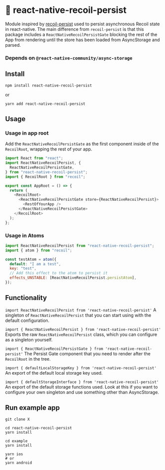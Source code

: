 # 💾 react-native-recoil-persist

Module inspired by [recoil-persist](https://www.npmjs.com/package/recoil-persist) used to persist asynchronous Recoil state in react-native. The main difference from `recoil-persist` is that this package includes a `ReactNativeRecoilPersistGate` blocking the rest of the App from rendering until the store has been loaded from AsyncStorage and parsed.

### Depends on `@react-native-community/async-storage`

## Install

`npm install react-native-recoil-persist`

or

`yarn add react-native-recoil-persist`

## Usage

### Usage in app root

Add the `ReactNativeRecoilPersistGate` as the first component inside of the `RecoilRoot`, wrapping the rest of your app.

```javascript
import React from "react";
import ReactNativeRecoilPersist, {
  ReactNativeRecoilPersistGate,
} from "react-native-recoil-persist";
import { RecoilRoot } from "recoil";

export const AppRoot = () => {
  return (
    <RecoilRoot>
      <ReactNativeRecoilPersistGate store={ReactNativeRecoilPersist}>
        <RestOfYourApp />
      </ReactNativeRecoilPersistGate>
    </RecoilRoot>
  );
};
```

### Usage in Atoms

```javascript
import ReactNativeRecoilPersist from "react-native-recoil-persist";
import { atom } from "recoil";

const testAtom = atom({
  default: "I am a test",
  key: "test",
  // Add this effect to the atom to persist it
  effects_UNSTABLE: [ReactNativeRecoilPersist.persistAtom],
});
```

## Functionality

`import ReactNativeRecoilPersist from 'react-native-recoil-persist'`
A singleton of `ReactNativeRecoilPersist` that you can start using with the default configuration.

`import { ReactNativeRecoilPersist } from 'react-native-recoil-persist'`
Exports the raw `ReactNativeRecoilPersist` class, which you can configure as a singleton yourself.

`import { ReactNativeRecoilPersistGate } from 'react-native-recoil-persist'`
The Persist Gate component that you need to render after the `RecoilRoot` in the tree.

`import { defaultLocalStorageKey } from 'react-native-recoil-persist'`
An export of the default local storage key used.

`import { defaultStorageInterface } from 'react-native-recoil-persist'`
An export of the default storage functions used. Look at this if you want to configure your own singleton and use something other than AsyncStorage.

## Run example app

```shell
git clone X

cd react-native-recoil-persist
yarn install

cd example
yarn install

yarn ios
# or
yarn android
```
